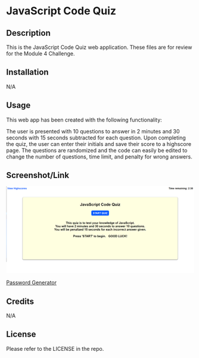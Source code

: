# JavaScript Code Quiz

## Description

This is the JavaScript Code Quiz web application. These files are for review for the Module 4 Challenge.

## Installation

N/A

## Usage

This web app has been created with the following functionality:

The user is presented with 10 questions to answer in 2 minutes and 30 seconds with 15 seconds subtracted for each question. Upon completing the quiz, the user can enter their initials and save their score to a highscore page. The questions are randomized and the code can easily be edited to change the number of questions, time limit, and penalty for wrong answers.


## Screenshot/Link

![Password Generator](./assets/images/Code_Quiz_Screenshot.png)

[Password Generator](https://cray412.github.io/JavaScript-Code-Quiz/)

## Credits

N/A

## License

Please refer to the LICENSE in the repo.